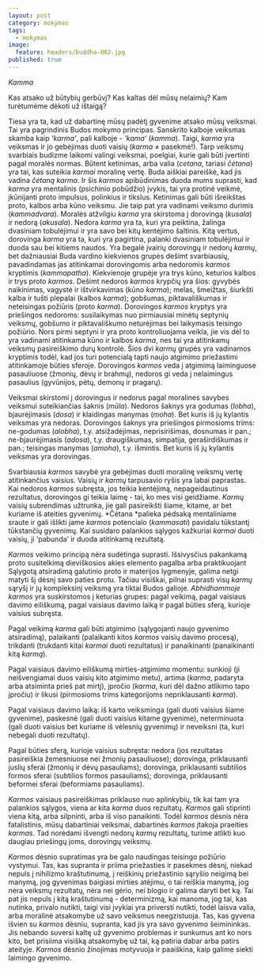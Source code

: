 ```yaml
---
layout: post
category: mokymas
tags:
  - mokymas
image:
  feature: headers/buddha-002.jpg
published: true
---
```


*Kamma*

Kas atsako už būtybių gerbūvį? Kas kaltas dėl mūsų nelaimių? Kam turėtumėme dėkoti už ištaigą?

Tiesa yra ta, kad už dabartinę mūsų padėtį gyvenime atsako mūsų veiksmai. Tai yra pagrindinis Budos mokymo principas. Sanskrito kalboje veiksmas skamba kaip *‘karma’*, pali kalboje - *‘kama’* (*kamma*). Taigi, *karma* yra veiksmas ir jo gebėjimas duoti vaisių (*karma* ≠ pasekmė!). Tarp veiksmų svarbiais budizme laikomi valingi veiksmai, poelgiai, kurie gali būti įvertinti pagal moralės normas. Būtent ketinimas, arba valia (*cetana*, tariasi *čėtana*) yra tai, kas suteikia *karmai* moralinę vertę. Buda aiškiai pareiškė, kad jis vadina *čėtaną karma*. Ir šis *karmos* apibūdinimas duoda mums suprasti, kad *karma* yra mentalinis (psichinio pobūdžio) įvykis, tai yra protinė veikmė, įkūnijanti proto impulsus, polinkius ir tikslus. Ketinimas gali būti išreikštas proto, kalbos arba kūno veiksmu. Jie taip pat yra vadinami veiksmo durimis (*kammadvara*). Moralės atžvilgiu *karma* yra skirstoma į dorovingą (*kusala*) ir nedorą (*akusala*). Nedora *karma* yra ta, kuri yra peiktina, žalinga dvasiniam tobulėjimui ir yra savo bei kitų kentėjimo šaltinis. Kitą vertus, dorovinga *karma* yra ta, kuri yra pagirtina, palanki dvasiniam tobulėjimui ir duoda sau bei kitiems naudos. Yra begalė įvairių dorovingų ir nedorų *karmų*, bet dažniausiai Buda vardino kiekvienos grupės dešimt svarbiausių, pavadindamas jas atitinkamai dorovingomis arba nedoromis *karmos* kryptimis (*kammapatha*). Kiekvienoje grupėje yra trys kūno, keturios kalbos ir trys proto *karmos*. Dešimt nedoros *karmos* krypčių yra šios: gyvybės naikinimas, vagystė ir ištvirkavimas (kūno *karma*); melas, šmeižtas, šiurkšti kalba ir tušti plepalai (kalbos *karma*); gobšumas, piktavališkumas ir neteisingas požiūris (proto *karma*). Dorovingos *karmos* kryptys yra priešingos nedoroms: susilaikymas nuo pirmiausiai minėtų septynių veiksmų, gobšumo ir piktavališkumo neturėjimas bei laikymasis teisingo požiūrio. Nors pirmi septyni ir yra proto kontroliuojama veikla, jie vis dėl to yra vadinami atitinkama kūno ir kalbos *karma*, nes tai yra atitinkamų veiksmų pasireiškimo durų kontrolė. Šios dvi  *karmų* grupės yra vadinamos kryptimis todėl, kad jos turi potencialą tapti naujo atgimimo priežastimi atitinkamoje būties sferoje. Dorovingos *karmos* veda į atgimimą laiminguose pasauliuose (žmonių, dėvų ir brahmų), nedoros gi veda į nelaimingus pasaulius (gyvūnijos, pėtų, demonų ir pragarų).

<!--break-->

Veiksmai skirstomi į dorovingus ir nedorus pagal moralines savybes veiksmui suteikiančias  šaknis (*mūla*). Nedoros šaknys yra godumas (*lobha*), bjaurėjimasis (*dosa*) ir klaidingas manymas (*moha*). Bet kuris iš jų kylantis veiksmas yra nedoras. Dorovingos šaknys yra priešingos pirmosioms trims: ne-godumas (*alobha*), t.y. atsižadėjimas, neprisirišimas, dosnumas ir pan.; ne-bjaurėjimasis (*adosa*), t.y. draugiškumas, simpatija, geraširdiškumas ir pan.; teisingas manymas (*amoha*), t.y. išmintis. Bet kuris iš jų kylantis veiksmas yra dorovingas.

Svarbiausia *karmos* savybė yra gebėjimas duoti moralinę veiksmų vertę atitinkančius vaisius. Vaisių ir *karmų* tarpusavio ryšis yra labai paprastas. Kai nedoros *karmos* subręsta, jos teikia kentėjimą, nepageidautinus rezultatus, dorovingos gi teikia laimę - tai, ko mes visi geidžiame. *Karmų* vaisių subrendimas užtrunka, jie gali pasireikšti šiame, kitame, ar bet kuriame iš ateities gyvenimų. *Čėtana *palieka pėdsaką mentaliniame sraute ir gali išlikti jame *karmos* potencialo (*kammasati*) pavidalu tūkstantį tūkstančių gyvenimų. Kai susidaro palankios sąlygos kažkuriai *karmai* duoti vaisių, ji ‘pabunda’ ir duoda atitinkamą rezultatą.

*Karmos* veikimo principą nėra sudėtinga suprasti. Išsivysčius pakankamą proto susitelkimą dieviškosios akies elemento pagalba arba praktikuojant Sąlygotą atsiradimą galutinio proto ir materijos lygmenyje, galima netgi matyti šį dėsnį savo paties protu. Tačiau visiškai, pilnai suprasti visų *karmų* sąryšį ir jų kompleksinį veiksmą yra tiktai Budos galioje. *Abhidhammoje karmos* yra suskirstomos į keturias grupes: pagal veikimą, pagal vaisiaus davimo eiliškumą, pagal vaisiaus davimo laiką ir pagal būties sferą, kurioje vaisius subręsta.

Pagal veikimą *karma* gali būti atgimimo (sąlygojanti naujo gyvenimo atsiradimą), palaikanti (palaikanti kitos *karmos* vaisių davimo procesą), trikdanti (trukdanti kitai *karmai* duoti rezultatus) ir panaikinanti (panaikinanti kitą *karmą*).

Pagal vaisiaus davimo eiliškumą mirties-atgimimo momentu: sunkioji (ji neišvengiamai duos vaisių kito atgimimo metu), artima (*karma*, padaryta arba atsiminta prieš pat mirtį), įpročio (*karma*, kuri dėl dažno atlikimo tapo įpročiu) ir likusi (pirmosioms trims kategorijoms nepriklausanti  *karma*).

Pagal vaisiaus davimo laiką: iš karto veiksminga (gali duoti vaisius šiame gyvenime), paskesnė (gali duoti vaisius kitame gyvenime), neterminuota (gali duoti vaisius bet kuriame iš vėlesnių gyvenimų) ir neveiksni (ta, kuri nebegali duoti rezultatų).

Pagal būties sferą, kurioje vaisius subręsta: nedora (jos rezultatas pasireiškia žemesniuose nei žmonių pasauliuose); dorovinga, priklausanti juslių sferai (žmonių ir dėvų pasauliams); dorovinga, priklausanti subtilios formos sferai (subtilios formos pasauliams); dorovinga, priklausanti beformei sferai (beformiams pasauliams).

*Karmos* vaisiaus pasireiškimas priklauso nuo aplinkybių, tik kai tam yra palankios sąlygos, viena ar kita *karma* duos rezultatų. *Karmos* gali stiprinti viena kitą, arba silpninti, arba iš viso panaikinti. Todėl *karmos* dėsnis nėra fatalistinis, mūsų dabartiniai veiksmai, dabartinės *karmos* įtakoja praeities *karmas*. Tad norėdami išvengti nedorų *karmų* rezultatų, turime atlikti kuo daugiau priešingų joms, dorovingų veiksmų.

*Karmos* dėsnio supratimas yra be galo naudingas teisingo požiūrio vystymui. Tas, kas supranta ir priima priežasties ir pasekmes dėsnį, niekad nepuls į nihilizmo kraštutinumą, į reiškinių priežastinio sąryšio neigimą bei manymą, jog gyvenimas baigiasi mirties atėjimu, o tai reiškia manymą, jog nėra veiksmų rezultatų, nėra nei gėrio, nei blogio ir galima daryti bet ką. Tai pat jis nepuls į kitą kraštutinumą - determinizmą, kai manoma, jog tai, kas nutinka, privalo nutikti, taigi visi įvykiai yra priversti nutikti, todėl laisva valia, arba moralinė atsakomybė už savo veiksmus neegzistuoja. Tas, kas gyvena išvien su *karmos* dėsniu, supranta, kad jis yra savo gyvenimo šeimininkas. Jis nebando suversi kaltę už gyvenimo problemas ir sunkumus ant ko nors kito, bet prisiima visišką atsakomybę už tai, ką patiria dabar arba patirs ateityje. *Karmos* dėsnio žinojimas motyvuoja ir paaiškina, kaip galime siekti laimingo gyvenimo.
